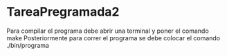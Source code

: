 # TareaPregramada2

Para compilar el programa debe abrir una terminal y poner el comando
    make
Posteriormente para correr el programa se debe colocar el comando
    ./bin/programa
